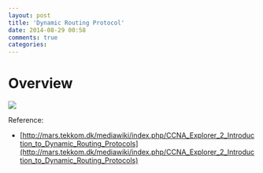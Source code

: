 ```yaml
---
layout: post
title: 'Dynamic Routing Protocol'
date: 2014-08-29 00:58
comments: true
categories: 
---
```

Overview
========
<img class="center" src="http://mars.tekkom.dk/mediawiki/images/b/b5/ScreenShot742.jpg">



Reference:
- [http://mars.tekkom.dk/mediawiki/index.php/CCNA_Explorer_2_Introduction_to_Dynamic_Routing_Protocols](http://mars.tekkom.dk/mediawiki/index.php/CCNA_Explorer_2_Introduction_to_Dynamic_Routing_Protocols)